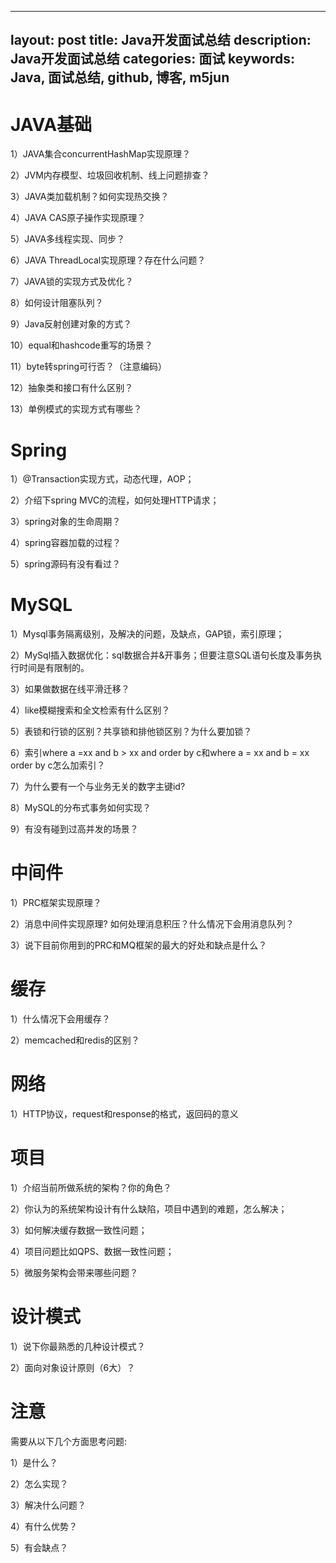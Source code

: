 -----
layout: post
title: Java开发面试总结
description: Java开发面试总结
categories: 面试
keywords: Java, 面试总结, github, 博客, m5jun
-----



# JAVA基础

1）JAVA集合concurrentHashMap实现原理？

2）JVM内存模型、垃圾回收机制、线上问题排查？

3）JAVA类加载机制？如何实现热交换？

4）JAVA CAS原子操作实现原理？

5）JAVA多线程实现、同步？

6）JAVA ThreadLocal实现原理？存在什么问题？

7）JAVA锁的实现方式及优化？

8）如何设计阻塞队列？

9）Java反射创建对象的方式？

10）equal和hashcode重写的场景？

11）byte转spring可行否？（注意编码）

12）抽象类和接口有什么区别？

13）单例模式的实现方式有哪些？

# Spring

1）@Transaction实现方式，动态代理，AOP；

2）介绍下spring MVC的流程，如何处理HTTP请求；

3）spring对象的生命周期？

4）spring容器加载的过程？

5）spring源码有没有看过？

# MySQL

1）Mysql事务隔离级别，及解决的问题，及缺点，GAP锁，索引原理；

2）MySql插入数据优化：sql数据合并&开事务；但要注意SQL语句长度及事务执行时间是有限制的。

3）如果做数据在线平滑迁移？

4）like模糊搜索和全文检索有什么区别？

5）表锁和行锁的区别？共享锁和排他锁区别？为什么要加锁？

6）索引where a =xx and b > xx and order by c和where a = xx and b = xx order by c怎么加索引？

7）为什么要有一个与业务无关的数字主键id?

8）MySQL的分布式事务如何实现？

9）有没有碰到过高并发的场景？
        

# 中间件

1）PRC框架实现原理？

2）消息中间件实现原理? 如何处理消息积压？什么情况下会用消息队列？

3）说下目前你用到的PRC和MQ框架的最大的好处和缺点是什么？

# 缓存

1）什么情况下会用缓存？

2）memcached和redis的区别？

# 网络

1）HTTP协议，request和response的格式，返回码的意义

# 项目

1）介绍当前所做系统的架构？你的角色？

2）你认为的系统架构设计有什么缺陷，项目中遇到的难题，怎么解决；

3）如何解决缓存数据一致性问题；

4）项目问题比如QPS、数据一致性问题；

5）微服务架构会带来哪些问题？

# 设计模式

1）说下你最熟悉的几种设计模式？

2）面向对象设计原则（6大）？


# 注意

需要从以下几个方面思考问题: 

1）是什么？

2）怎么实现？

3）解决什么问题？

4）有什么优势？

5）有会缺点？



